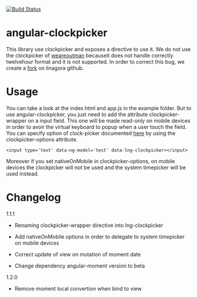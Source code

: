 [![Build Status](https://travis-ci.org/linagora/angular-clockpicker.svg?branch=master)](https://travis-ci.org/linagora/angular-clockpicker)

angular-clockpicker
===================

This library use clockpicker and exposes a directive to use it.
We do not use the clockpicker of [weareoutman](https://github.com/weareoutman/clockpicker) becauseit does not handle correctly twelvehour format and it is not supported.
In order to correct this bug, we create a [fork](https://github.com/linagora/clockpicker) on linagora github.

Usage
=====

You can take a look at the index.html and app.js in the example folder. But to use angular-clockpicker, you just need to add the attribute clockpicker-wrapper on a input field. This one will be made read-only on mobile devices in order to avoir the virtual keyboard to popup when a user touch the field.
You can specify option of clock-picker documented [here](http://weareoutman.github.io/clockpicker/) by using the clockpicker-options attribute.

    <input type='text' data-ng-model='test' data-lng-clockpicker></input>

Moreover if you set nativeOnMobile in clockpicker-options, on mobile devices the clockpicker will not be used and the system timepicker will be used instead.

Changelog
=========

1.1.1

* Renaming clockpicker-wrapper directive into lng-clockpicker

* Add nativeOnMobile options in order to delegate to system timepicker on mobile devices

* Correct update of view on mutation of moment date

* Change dependency angular-moment version to beta

1.2.0

* Remove moment local convertion when bind to view
